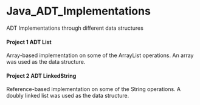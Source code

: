 # Java_ADT_Implementations
ADT Implementations through different data structures


#### Project 1 ADT List
Array-based implementation on some of the ArrayList operations. An array was used as the data structure.


#### Project 2 ADT LinkedString 
Reference-based implementation on some of the String operations. A doubly linked list was used as the data structure.
